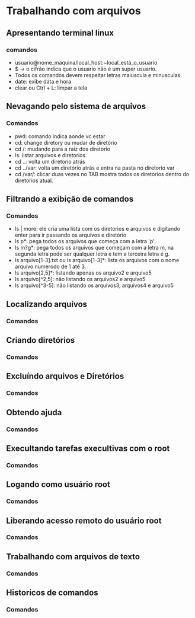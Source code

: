 # Trabalhando com arquivos

## Apresentando terminal linux

### comandos

- usuario@nome_maquina/local_host:~local_está_o_usuario
- $ -> o cifrão indica que o usuario não é um super usuario.
- Todos os comandos devem respeitar letras maiuscula e minusculas.
- date: exibe data e hora
- clear ou Ctrl + L: limpar a tela

## Nevagando pelo sistema de arquivos

### Comandos

- pwd: comando indica aonde vc estar
- cd: change diretory ou mudar de diretório
- cd /: mudando para a raiz dos diretorio
- ls: listar arquivos e diretorios
- cd ..: volta um diretorio atrás
- cd ../var: volta um diretório atrás e entra na pasta no diretorio var
- cd /var/: clicar duas vezes no TAB mostra todos os diretorios dentro do diretorios atual.

## Filtrando a exibição de comandos

### Comandos

- ls | more: ele cria uma lista com os diretorios e arquivos e digitando enter para ir passando os arquivos e diretório
- ls p*: pega todos os arquivos que começa com a letra 'p'.
- ls m?g*: pega todos os arquivos que começam com a letra m, na segunda letra pode ser qualquer letra e tem a terceira letra é g.
- ls arquivo[1-3].txt ou ls arquivo[1-3]*: lista os arquivos com o nome arquivo numerodo de 1 até 3.
- ls arquivo[2,5]*: listando apenas os arquivo2 e arquivo5
- ls arquivo[^2,5]: não listando os arquivos2 e arquivo5
- ls arquivo[^3-5]: não listando os arquivos3, arquivos4 e arquivo5

## Localizando arquivos

### Comandos

## Criando diretórios

### Comandos

## Excluíndo arquivos e Diretórios

### Comandos

## Obtendo ajuda

### Comandos

## Execultando tarefas execultivas com o root

### Comandos

## Logando como usuário root

### Comandos

## Liberando acesso remoto do usuário root

### Comandos

## Trabalhando com arquivos de texto

### Comandos

## Historicos de comandos

### Comandos
